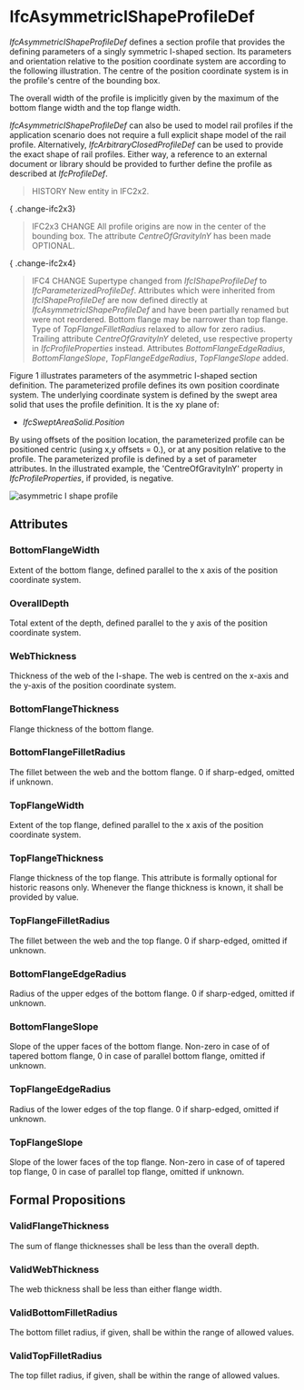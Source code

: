 # IfcAsymmetricIShapeProfileDef

_IfcAsymmetricIShapeProfileDef_ defines a section profile that provides the defining parameters of a singly symmetric I-shaped section. Its parameters and orientation relative to the position coordinate system are according to the following illustration. The centre of the position coordinate system is in the profile's centre of the bounding box.<!-- end of definition -->

The overall width of the profile is implicitly given by the maximum of the bottom flange width and the top flange width.

_IfcAsymmetricIShapeProfileDef_ can also be used to model rail profiles if the application scenario does not require a full explicit shape model of the rail profile. Alternatively, _IfcArbitraryClosedProfileDef_ can be used to provide the exact shape of rail profiles. Either way, a reference to an external document or library should be provided to further define the profile as described at _IfcProfileDef_.

> HISTORY  New entity in IFC2x2.

{ .change-ifc2x3}
> IFC2x3 CHANGE  All profile origins are now in the center of the bounding box. The attribute _CentreOfGravityInY_ has been made OPTIONAL.

{ .change-ifc2x4}
> IFC4 CHANGE  Supertype changed from _IfcIShapeProfileDef_ to _IfcParameterizedProfileDef_. Attributes which were inherited from _IfcIShapeProfileDef_ are now defined directly at _IfcAsymmetricIShapeProfileDef_ and have been partially renamed but were not reordered.
> Bottom flange may be narrower than top flange.
> Type of _TopFlangeFilletRadius_ relaxed to allow for zero radius.
> Trailing attribute _CentreOfGravityInY_ deleted, use respective property in _IfcProfileProperties_ instead.
> Attributes _BottomFlangeEdgeRadius_, _BottomFlangeSlope_, _TopFlangeEdgeRadius_, _TopFlangeSlope_ added.

Figure 1 illustrates parameters of the asymmetric I-shaped section definition. The parameterized profile defines its own position coordinate system. The underlying coordinate system is defined by the swept area solid that uses the profile definition. It is the xy plane of:

* _IfcSweptAreaSolid.Position_

By using offsets of the position location, the parameterized profile can be positioned centric (using x,y offsets = 0.), or at any position relative to the profile. The parameterized profile is defined by a set of parameter attributes. In the illustrated example, the 'CentreOfGravityInY' property in _IfcProfileProperties_, if provided, is negative.

![asymmetric I shape profile](../../../../figures/ifcasymmetricishapeprofiledef.gif "Figure 1 — Asymmetric I-shape profile")

## Attributes

### BottomFlangeWidth
Extent of the bottom flange, defined parallel to the x axis of the position coordinate system.

### OverallDepth
Total extent of the depth, defined parallel to the y axis of the position coordinate system.

### WebThickness
Thickness of the web of the I-shape. The web is centred on the x-axis and the y-axis of the position coordinate system.

### BottomFlangeThickness
Flange thickness of the bottom flange.

### BottomFlangeFilletRadius
The fillet between the web and the bottom flange.  0 if sharp-edged, omitted if unknown.

### TopFlangeWidth
Extent of the top flange, defined parallel to the x axis of the position coordinate system.

### TopFlangeThickness
Flange thickness of the top flange. This attribute is formally optional for historic reasons only. Whenever the flange thickness is known, it shall be provided by value.

### TopFlangeFilletRadius
The fillet between the web and the top flange.  0 if sharp-edged, omitted if unknown.

### BottomFlangeEdgeRadius
Radius of the upper edges of the bottom flange.  0 if sharp-edged, omitted if unknown.

### BottomFlangeSlope
Slope of the upper faces of the bottom flange.  Non-zero in case of of tapered bottom flange, 0 in case of parallel bottom flange, omitted if unknown.

### TopFlangeEdgeRadius
Radius of the lower edges of the top flange.  0 if sharp-edged, omitted if unknown.

### TopFlangeSlope
Slope of the lower faces of the top flange.  Non-zero in case of of tapered top flange, 0 in case of parallel top flange, omitted if unknown.

## Formal Propositions

### ValidFlangeThickness
The sum of flange thicknesses shall be less than the overall depth.

### ValidWebThickness
The web thickness shall be less than either flange width.

### ValidBottomFilletRadius
The bottom fillet radius, if given, shall be within the range of allowed values.

### ValidTopFilletRadius
The top fillet radius, if given, shall be within the range of allowed values.
